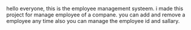 hello everyone, this is the employee management systeem.
i made this project for manage employee of a compane. you can add and remove a employee any time also you can manage the employee id and sallary.
